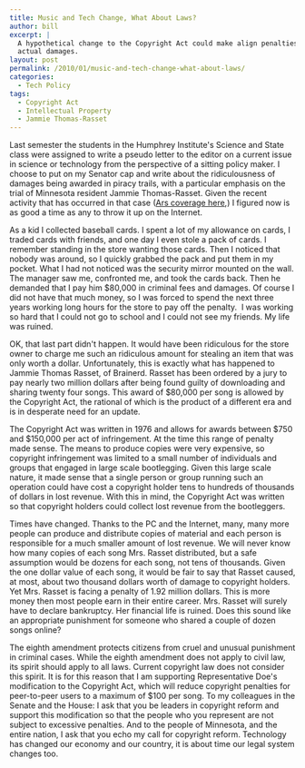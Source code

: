 ```yaml
---
title: Music and Tech Change, What About Laws?
author: bill
excerpt: |
  A hypothetical change to the Copyright Act could make align penalties with
  actual damages.
layout: post
permalink: /2010/01/music-and-tech-change-what-about-laws/
categories:
  - Tech Policy
tags:
  - Copyright Act
  - Intellectual Property
  - Jammie Thomas-Rasset
---
```

Last semester the students in the Humphrey Institute's Science and State class
were assigned to write a pseudo letter to the editor on a current issue in
science or technology from the perspective of a sitting policy maker. I choose
to put on my Senator cap and write about the ridiculousness of damages being
awarded in piracy trails, with a particular emphasis on the trial of Minnesota
resident Jammie Thomas-Rasset. Given the recent activity that has occurred in
that case ([Ars coverage here][1],) I figured now is as good a time as any to
throw it up on the Internet.

As a kid I collected baseball cards. I spent a lot of my allowance on cards, I
traded cards with friends, and one day I even stole a pack of cards. I remember
standing in the store wanting those cards. Then I noticed that nobody was
around, so I quickly grabbed the pack and put them in my pocket. What I had not
noticed was the security mirror mounted on the wall. The manager saw me,
confronted me, and took the cards back. Then he demanded that I pay him $80,000
in criminal fees and damages. Of course I did not have that much money, so I
was forced to spend the next three years working long hours for the store to
pay off the penalty.  I was working so hard that I could not go to school and I
could not see my friends. My life was ruined.

OK, that last part didn't happen. It would have been ridiculous for the store
owner to charge me such an ridiculous amount for stealing an item that was only
worth a dollar. Unfortunately, this is exactly what has happened to Jammie
Thomas Rasset, of Brainerd. Rasset has been ordered by a jury to pay nearly two
million dollars after being found guilty of downloading and sharing twenty four
songs. This award of $80,000 per song is allowed by the Copyright Act, the
rational of which is the product of a different era and is in desperate need
for an update.

The Copyright Act was written in 1976 and allows for awards between $750 and
$150,000 per act of infringement. At the time this range of penalty made sense.
The means to produce copies were very expensive, so copyright infringement was
limited to a small number of individuals and groups that engaged in large scale
bootlegging. Given this large scale nature, it made sense that a single person
or group running such an operation could have cost a copyright holder tens to
hundreds of thousands of dollars in lost revenue. With this in mind, the
Copyright Act was written so that copyright holders could collect lost revenue
from the bootleggers.

Times have changed. Thanks to the PC and the Internet, many, many more people
can produce and distribute copies of material and each person is responsible
for a much smaller amount of lost revenue. We will never know how many copies
of each song Mrs. Rasset distributed, but a safe assumption would be dozens for
each song, not tens of thousands. Given the one dollar value of each song, it
would be fair to say that Rasset caused, at most, about two thousand dollars
worth of damage to copyright holders. Yet Mrs. Rasset is facing a penalty of
1.92 million dollars. This is more money then most people earn in their entire
career. Mrs. Rasset will surely have to declare bankruptcy. Her financial life
is ruined. Does this sound like an appropriate punishment for someone who
shared a couple of dozen songs online?

The eighth amendment protects citizens from cruel and unusual punishment in
criminal cases. While the eighth amendment does not apply to civil law, its
spirit should apply to all laws. Current copyright law does not consider this
spirit. It is for this reason that I am supporting Representative Doe's
modification to the Copyright Act, which will reduce copyright penalties for
peer-to-peer users to a maximum of $100 per song. To my colleagues in the
Senate and the House: I ask that you be leaders in copyright reform and support
this modification so that the people who you represent are not subject to
excessive penalties. And to the people of Minnesota, and the entire nation, I
ask that you echo my call for copyright reform. Technology has changed our
economy and our country, it is about time our legal system changes too.

 [1]: http://arstechnica.com/tech-policy/news/2010/01/judge-slashes-monstrous-jammie-thomas-p2p-award-by-35x.ars?utm_source=rss&utm_medium=rss&utm_campaign=rss
